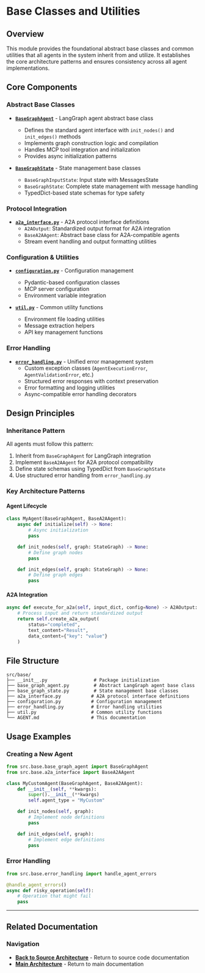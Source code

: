 # Base Classes and Utilities

## Overview

This module provides the foundational abstract base classes and common utilities that all agents in the system inherit from and utilize. It establishes the core architecture patterns and ensures consistency across all agent implementations.

## Core Components

### Abstract Base Classes

- [**`BaseGraphAgent`**](./base_graph_agent.py) - LangGraph agent abstract base class
  - Defines the standard agent interface with `init_nodes()` and `init_edges()` methods
  - Implements graph construction logic and compilation
  - Handles MCP tool integration and initialization
  - Provides async initialization patterns

- [**`BaseGraphState`**](./base_graph_state.py) - State management base classes
  - `BaseGraphInputState`: Input state with MessagesState
  - `BaseGraphState`: Complete state management with message handling
  - TypedDict-based state schemas for type safety

### Protocol Integration

- [**`a2a_interface.py`**](./a2a_interface.py) - A2A protocol interface definitions
  - `A2AOutput`: Standardized output format for A2A integration
  - `BaseA2AAgent`: Abstract base class for A2A-compatible agents
  - Stream event handling and output formatting utilities

### Configuration & Utilities

- [**`configuration.py`**](./configuration.py) - Configuration management
  - Pydantic-based configuration classes
  - MCP server configuration
  - Environment variable integration

- [**`util.py`**](./util.py) - Common utility functions
  - Environment file loading utilities
  - Message extraction helpers
  - API key management functions

### Error Handling

- [**`error_handling.py`**](./error_handling.py) - Unified error management system
  - Custom exception classes (`AgentExecutionError`, `AgentValidationError`, etc.)
  - Structured error responses with context preservation
  - Error formatting and logging utilities
  - Async-compatible error handling decorators

## Design Principles

### Inheritance Pattern

All agents must follow this pattern:
1. Inherit from `BaseGraphAgent` for LangGraph integration
2. Implement `BaseA2AAgent` for A2A protocol compatibility
3. Define state schemas using TypedDict from `BaseGraphState`
4. Use structured error handling from `error_handling.py`

### Key Architecture Patterns

#### Agent Lifecycle
```python
class MyAgent(BaseGraphAgent, BaseA2AAgent):
    async def initialize(self) -> None:
        # Async initialization
        pass

    def init_nodes(self, graph: StateGraph) -> None:
        # Define graph nodes
        pass

    def init_edges(self, graph: StateGraph) -> None:
        # Define graph edges
        pass
```

#### A2A Integration
```python
async def execute_for_a2a(self, input_dict, config=None) -> A2AOutput:
    # Process input and return standardized output
    return self.create_a2a_output(
        status="completed",
        text_content="Result",
        data_content={"key": "value"}
    )
```

## File Structure

```
src/base/
├── __init__.py                 # Package initialization
├── base_graph_agent.py         # Abstract LangGraph agent base class
├── base_graph_state.py         # State management base classes
├── a2a_interface.py           # A2A protocol interface definitions
├── configuration.py           # Configuration management
├── error_handling.py          # Error handling utilities
├── util.py                    # Common utility functions
└── AGENT.md                   # This documentation
```

## Usage Examples

### Creating a New Agent
```python
from src.base.base_graph_agent import BaseGraphAgent
from src.base.a2a_interface import BaseA2AAgent

class MyCustomAgent(BaseGraphAgent, BaseA2AAgent):
    def __init__(self, **kwargs):
        super().__init__(**kwargs)
        self.agent_type = "MyCustom"

    def init_nodes(self, graph):
        # Implement node definitions
        pass

    def init_edges(self, graph):
        # Implement edge definitions
        pass
```

### Error Handling
```python
from src.base.error_handling import handle_agent_errors

@handle_agent_errors()
async def risky_operation(self):
    # Operation that might fail
    pass
```

-----

## Related Documentation

### Navigation

- [**Back to Source Architecture**](../AGENT.md) - Return to source code documentation
- [**Main Architecture**](../../AGENT.md) - Return to main documentation